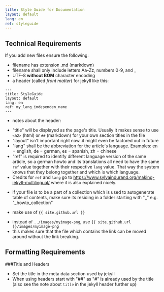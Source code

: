 ```yaml
---
title: Style Guide for Documentation
layout: default
lang: en
ref: styleguide
---
```


## Technical Requirements

If you add new files ensure the following:

* filename has extension .md (markdown)
* filename shall only include letters Aa-Zz, numbers 0-9, and _
* UTF-8 **without BOM** character encoding 
* a header (called *front matter*) for jekyll like this:
```
---
title: StyleGuide
layout: default
lang: en
ref: my_lang_independen_name
---
```
* notes about the header:
 - "title" will be displayed as the page's title. Usually it makes sense to use `<h2>` (html) or `##` (markdown) for your own section titles in the file
 - "layout" isn't important right now..it might even be factored out in future
 - "lang" shall be the abbreviation for the article's language. Examples: en = english, de = german, es = spanish, zh = chinese
 - "ref" is required to identify different language version of the same article, so a german howto and its translations all need to have the same `ref` value together with their respective `lang` value. That way the system knows that they belong together and which is which language.
 - Credits for `ref` and `lang` go to https://www.sylvaindurand.org/making-jekyll-multilingual/ where it is also explained nicely.

* if your file is to be a part of a collection which is used to autogenerate table of contents, make sure its residing in a folder starting with "_"
 e.g. "_howto_collection"
 
* make use of `{{ site.github.url }}`
 - instead of `../images/myimage-png`, use `{{ site.github.url }}/images/myimage-png`
 - this makes sure that the file which contains the link can be moved around without the link breaking.

## Formatting Requirements
 
###Title and Headers

 * Set the title in the meta data section used by jekyll 
 * When using headers start with "##" as "#" is already used by the title (also see the note about `title` in the jekyll header further up)
